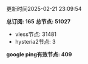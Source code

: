 更新时间2025-02-21 23:09:54

**总订阅: 165**
**总节点: 51027**
- vless节点: 31481
- hysteria2节点: 3

**google ping有效节点: 409**
